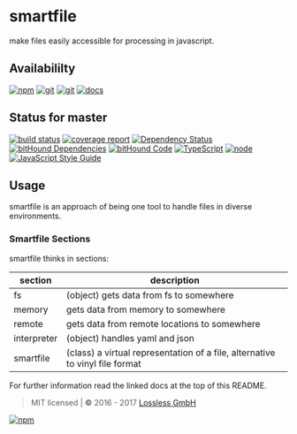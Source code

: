 # smartfile
make files easily accessible for processing in javascript.

## Availabililty
[![npm](https://push.rocks/assets/repo-button-npm.svg)](https://www.npmjs.com/package/smartfile)
[![git](https://push.rocks/assets/repo-button-git.svg)](https://gitlab.com/pushrocks/smartfile)
[![git](https://push.rocks/assets/repo-button-mirror.svg)](https://github.com/pushrocks/smartfile)
[![docs](https://push.rocks/assets/repo-button-docs.svg)](https://pushrocks.gitlab.io/smartfile/)

## Status for master
[![build status](https://gitlab.com/pushrocks/smartfile/badges/master/build.svg)](https://gitlab.com/pushrocks/smartfile/commits/master)
[![coverage report](https://gitlab.com/pushrocks/smartfile/badges/master/coverage.svg)](https://gitlab.com/pushrocks/smartfile/commits/master)
[![Dependency Status](https://david-dm.org/pushrocks/smartfile.svg)](https://david-dm.org/pushrocks/smartfile)
[![bitHound Dependencies](https://www.bithound.io/github/pushrocks/smartfile/badges/dependencies.svg)](https://www.bithound.io/github/pushrocks/smartfile/master/dependencies/npm)
[![bitHound Code](https://www.bithound.io/github/pushrocks/smartfile/badges/code.svg)](https://www.bithound.io/github/pushrocks/smartfile)
[![TypeScript](https://img.shields.io/badge/TypeScript-2.x-blue.svg)](https://nodejs.org/dist/latest-v6.x/docs/api/)
[![node](https://img.shields.io/badge/node->=%206.x.x-blue.svg)](https://nodejs.org/dist/latest-v6.x/docs/api/)
[![JavaScript Style Guide](https://img.shields.io/badge/code%20style-standard-brightgreen.svg)](http://standardjs.com/)

## Usage
smartfile is an approach of being one tool to handle files in diverse environments.

### Smartfile Sections
smartfile thinks in sections:

section | description
--- | ---
fs | (object) gets data from fs to somewhere
memory | gets data from memory to somewhere
remote | gets data from remote locations to somewhere
interpreter | (object) handles yaml and json
smartfile | (class) a virtual representation of a file, alternative to vinyl file format

For further information read the linked docs at the top of this README.

> MIT licensed | **&copy;** 2016 - 2017 [Lossless GmbH](https://lossless.gmbh)

[![npm](https://push.rocks/assets/repo-header.svg)](https://push.rocks)
